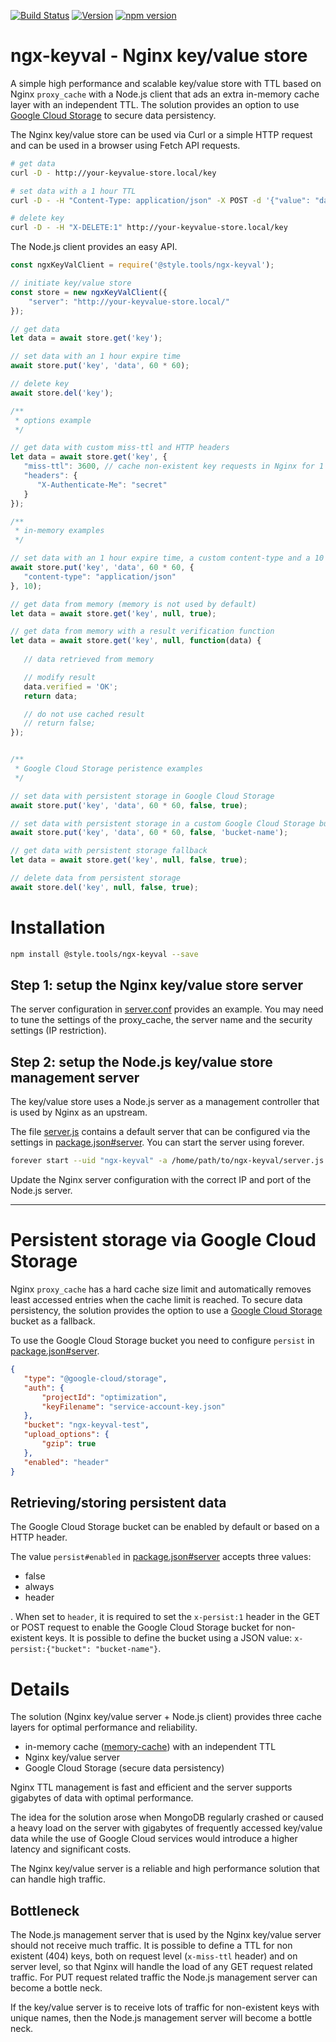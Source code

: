 [![Build Status](https://travis-ci.com/style-tools/ngx-keyval.svg?branch=master)](https://travis-ci.com/style-tools/ngx-keyval) [![Version](https://img.shields.io/github/release/style-tools/ngx-keyval.svg)](https://github.com/style-tools/ngx-keyval/releases) [![npm version](https://badge.fury.io/js/%40style.tools%2Fngx-keyval.svg)](http://badge.fury.io/js/%40style.tools%2Fngx-keyval)

# ngx-keyval - Nginx key/value store

A simple high performance and scalable key/value store with TTL based on Nginx `proxy_cache` with a Node.js client that ads an extra in-memory cache layer with an independent TTL. The solution provides an option to use [Google Cloud Storage](https://cloud.google.com/storage) to secure data persistency.

The Nginx key/value store can be used via Curl or a simple HTTP request and can be used in a browser using Fetch API requests.

```bash
# get data
curl -D - http://your-keyvalue-store.local/key

# set data with a 1 hour TTL
curl -D - -H "Content-Type: application/json" -X POST -d '{"value": "data", "ttl": 3600}' http://your-keyvalue-store.local/key

# delete key
curl -D - -H "X-DELETE:1" http://your-keyvalue-store.local/key
```

The Node.js client provides an easy API.

```javascript
const ngxKeyValClient = require('@style.tools/ngx-keyval');

// initiate key/value store
const store = new ngxKeyValClient({
    "server": "http://your-keyvalue-store.local/"
});

// get data
let data = await store.get('key');

// set data with an 1 hour expire time
await store.put('key', 'data', 60 * 60);

// delete key
await store.del('key');

/**
 * options example
 */

// get data with custom miss-ttl and HTTP headers
let data = await store.get('key', {
   "miss-ttl": 3600, // cache non-existent key requests in Nginx for 1 hour
   "headers": {
      "X-Authenticate-Me": "secret"
   }
});

/**
 * in-memory examples
 */

// set data with an 1 hour expire time, a custom content-type and a 10 seconds in-memory cache
await store.put('key', 'data', 60 * 60, {
   "content-type": "application/json"
}, 10);

// get data from memory (memory is not used by default)
let data = await store.get('key', null, true);

// get data from memory with a result verification function
let data = await store.get('key', null, function(data) {
   
   // data retrieved from memory

   // modify result
   data.verified = 'OK';
   return data;

   // do not use cached result
   // return false;
});


/**
 * Google Cloud Storage peristence examples
 */

// set data with persistent storage in Google Cloud Storage
await store.put('key', 'data', 60 * 60, false, true);

// set data with persistent storage in a custom Google Cloud Storage bucket
await store.put('key', 'data', 60 * 60, false, 'bucket-name');

// get data with persistent storage fallback
let data = await store.get('key', null, false, true);

// delete data from persistent storage
await store.del('key', null, false, true);
```

# Installation

```bash
npm install @style.tools/ngx-keyval --save
```

## Step 1: setup the Nginx key/value store server

The server configuration in [server.conf](https://github.com/style-tools/ngx-keyval/blob/master/server.conf) provides an example. You may need to tune the settings of the proxy_cache, the server name and the security settings (IP restriction). 

## Step 2: setup the Node.js key/value store management server

The key/value store uses a Node.js server as a management controller that is used by Nginx as an upstream. 

The file [server.js](https://github.com/style-tools/ngx-keyval/blob/master/server.js) contains a default server that can be configured via the settings in [package.json#server](https://github.com/style-tools/ngx-keyval/blob/master/package.json). You can start the server using forever.

```bash
forever start --uid "ngx-keyval" -a /home/path/to/ngx-keyval/server.js
``` 

Update the Nginx server configuration with the correct IP and port of the Node.js server.

---

# Persistent storage via Google Cloud Storage

Nginx `proxy_cache` has a hard cache size limit and automatically removes least accessed entries when the cache limit is reached. To secure data persistency, the solution provides the option to use a [Google Cloud Storage](https://cloud.google.com/storage) bucket as a fallback.

To use the Google Cloud Storage bucket you need to configure `persist` in [package.json#server](https://github.com/style-tools/ngx-keyval/blob/master/package.json).

```json
{
   "type": "@google-cloud/storage",
   "auth": {
       "projectId": "optimization",
       "keyFilename": "service-account-key.json"
   },
   "bucket": "ngx-keyval-test",
   "upload_options": {
       "gzip": true
   },
   "enabled": "header"
}
```

## Retrieving/storing persistent data

The Google Cloud Storage bucket can be enabled by default or based on a HTTP header.

The value `persist#enabled` in [package.json#server](https://github.com/style-tools/ngx-keyval/blob/master/package.json) accepts three values:

- false
- always
- header

. When set to `header`, it is required to set the `x-persist:1` header in the GET or POST request to enable the Google Cloud Storage bucket for non-existent keys. It is possible to define the bucket using a JSON value: `x-persist:{"bucket": "bucket-name"}`.

# Details

The solution (Nginx key/value server + Node.js client) provides three cache layers for optimal performance and reliability.

- in-memory cache ([memory-cache](https://github.com/ptarjan/node-cache)) with an independent TTL
- Nginx key/value server
- Google Cloud Storage (secure data persistency)

Nginx TTL management is fast and efficient and the server supports gigabytes of data with optimal performance.

The idea for the solution arose when MongoDB regularly crashed or caused a heavy load on the server with gigabytes of frequently accessed key/value data while the use of Google Cloud services would introduce a higher latency and significant costs.

The Nginx key/value server is a reliable and high performance solution that can handle high traffic.

## Bottleneck

The Node.js management server that is used by the Nginx key/value server should not receive much traffic. It is possible to define a TTL for non existent (404) keys, both on request level (`x-miss-ttl` header) and on server level, so that Nginx will handle the load of any GET request related traffic. For PUT request related traffic the Node.js management server can become a bottle neck.

If the key/value server is to receive lots of traffic for non-existent keys with unique names, then the Node.js management server will become a bottle neck.